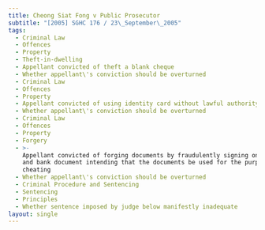 ```yaml
---
title: Cheong Siat Fong v Public Prosecutor
subtitle: "[2005] SGHC 176 / 23\_September\_2005"
tags:
  - Criminal Law
  - Offences
  - Property
  - Theft-in-dwelling
  - Appellant convicted of theft a blank cheque
  - Whether appellant\'s conviction should be overturned
  - Criminal Law
  - Offences
  - Property
  - Appellant convicted of using identity card without lawful authority
  - Whether appellant\'s conviction should be overturned
  - Criminal Law
  - Offences
  - Property
  - Forgery
  - >-
    Appellant convicted of forging documents by fraudulently signing on a cheque
    and bank document intending that the documents be used for the purpose of
    cheating
  - Whether appellant\'s conviction should be overturned
  - Criminal Procedure and Sentencing
  - Sentencing
  - Principles
  - Whether sentence imposed by judge below manifestly inadequate
layout: single
---
```


